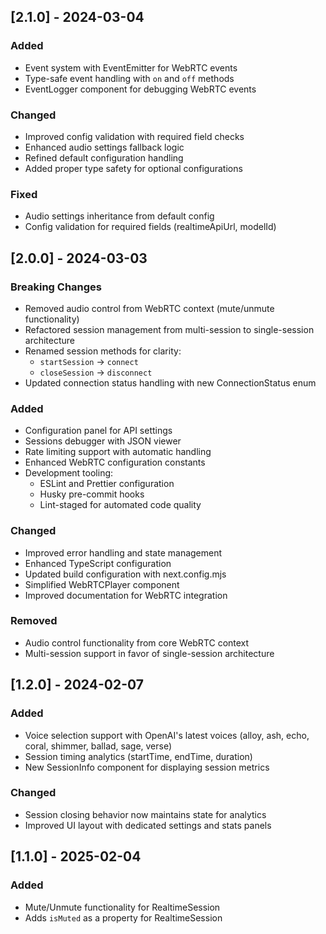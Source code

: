 ## [2.1.0] - 2024-03-04

### Added
- Event system with EventEmitter for WebRTC events
- Type-safe event handling with `on` and `off` methods
- EventLogger component for debugging WebRTC events

### Changed
- Improved config validation with required field checks
- Enhanced audio settings fallback logic
- Refined default configuration handling
- Added proper type safety for optional configurations

### Fixed
- Audio settings inheritance from default config
- Config validation for required fields (realtimeApiUrl, modelId)

## [2.0.0] - 2024-03-03

### Breaking Changes

- Removed audio control from WebRTC context (mute/unmute functionality)
- Refactored session management from multi-session to single-session architecture
- Renamed session methods for clarity:
  - `startSession` → `connect`
  - `closeSession` → `disconnect`
- Updated connection status handling with new ConnectionStatus enum

### Added

- Configuration panel for API settings
- Sessions debugger with JSON viewer
- Rate limiting support with automatic handling
- Enhanced WebRTC configuration constants
- Development tooling:
  - ESLint and Prettier configuration
  - Husky pre-commit hooks
  - Lint-staged for automated code quality

### Changed

- Improved error handling and state management
- Enhanced TypeScript configuration
- Updated build configuration with next.config.mjs
- Simplified WebRTCPlayer component
- Improved documentation for WebRTC integration

### Removed

- Audio control functionality from core WebRTC context
- Multi-session support in favor of single-session architecture

## [1.2.0] - 2024-02-07

### Added

- Voice selection support with OpenAI's latest voices (alloy, ash, echo, coral, shimmer, ballad, sage, verse)
- Session timing analytics (startTime, endTime, duration)
- New SessionInfo component for displaying session metrics

### Changed

- Session closing behavior now maintains state for analytics
- Improved UI layout with dedicated settings and stats panels

## [1.1.0] - 2025-02-04

### Added

- Mute/Unmute functionality for RealtimeSession
- Adds `isMuted` as a property for RealtimeSession
